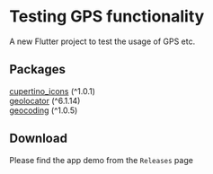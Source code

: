# Testing GPS functionality

A new Flutter project to test the usage of GPS etc.

## Packages

[cupertino_icons](https://pub.dev/packages/cupertino_icons) (^1.0.1)\
[geolocator](https://pub.dev/packages/geolocator) (^6.1.14)\
[geocoding](https://pub.dev/packages/geocoding) (^1.0.5)

## Download

Please find the app demo from the `Releases` page

